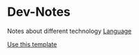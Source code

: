 # Dev-Notes
Notes about different technology
[Language](https://img.shields.io/github/languages/top/maxgit123/Dev-Notes)

<a class="github-button" href="https://github.com/maxgit123/Dev-Notes/generate" data-icon="octicon-repo-template" aria-label="Use this template maxgit123/Dev-Notes on GitHub">Use this template</a>